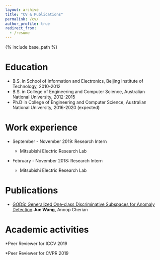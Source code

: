 ```yaml
---
layout: archive
title: "CV & Publications"
permalink: /cv/
author_profile: true
redirect_from:
  - /resume
---
```


{% include base_path %}

Education
======
* B.S. in School of Information and Electronics, Beijing Institute of Technology, 2010-2012
* B.S. in College of Engineering and Computer Science, Australian National University, 2012-2015
* Ph.D in College of Engineering and Computer Science, Australian National University, 2016-2020
(expected)

Work experience
======
* September - November 2019: Research Intern
  * Mitsubishi Electric Research Lab

* February - November 2018: Research Intern
  * Mitsubishi Electric Research Lab

Publications
======
* [GODS: Generalized One-class Discriminative Subspaces for Anomaly Detection](https://arxiv.org/pdf/1908.05884.pdf)
  **Jue Wang**, Anoop Cherian

Academic activities
======
*Peer Reviewer for ICCV 2019

*Peer Reviewer for CVPR 2019

